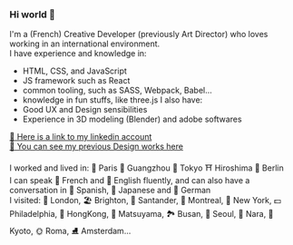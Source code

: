 ### Hi world 👋

I'm a (French) Creative Developer (previously Art Director) who loves working in an international environment.  
I have experience and knowledge in: 
 - HTML, CSS, and JavaScript
 - JS framework such as React
 - common tooling, such as SASS, Webpack, Babel...
 - knowledge in fun stuffs, like three.js
I also have:  
- Good UX and Design sensibilities
- Experience in 3D modeling (Blender) and adobe softwares


[📜 Here is a link to my linkedin account](https://www.linkedin.com/in/ludivine-constanti/)  
[🎨 You can see my previous Design works here](https://www.behance.net/Lu-di)  

I worked and lived in: 🥖 Paris 🐼 Guangzhou 🗼 Tokyo ⛩️ Hiroshima 🍻 Berlin  
I can speak 🥐 French and 🥓 English fluently, and can also have a conversation in 🍳 Spanish, 🍙 Japanese and 🥨 German  
I visited: 👸 London, 🏖️ Brighton, 🌊 Santander, 🌳 Montreal, 🗽 New York, 💵 Philadelphia, 🐉 HongKong, 🏰 Matsuyama, 🏞️ Busan, 🥮 Seoul, 🦌 Nara, 🏯 Kyoto, 🌞 Roma, ⛸️ Amsterdam...

<!--
**ludivineConstanti/ludivineConstanti** is a ✨ _special_ ✨ repository because its `README.md` (this file) appears on your GitHub profile.

Here are some ideas to get you started:

- 🔭 I’m currently working on ...
- 🌱 I’m currently learning ...
- 👯 I’m looking to collaborate on ...
- 🤔 I’m looking for help with ...
- 💬 Ask me about ...
- 📫 How to reach me: ...
- 😄 Pronouns: ...
- ⚡ Fun fact: ...
-->
